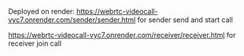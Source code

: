 Deployed on render:
https://webrtc-videocall-vyc7.onrender.com/sender/sender.html for sender send and start call


https://webrtc-videocall-vyc7.onrender.com/receiver/receiver.html for receiver join call 
